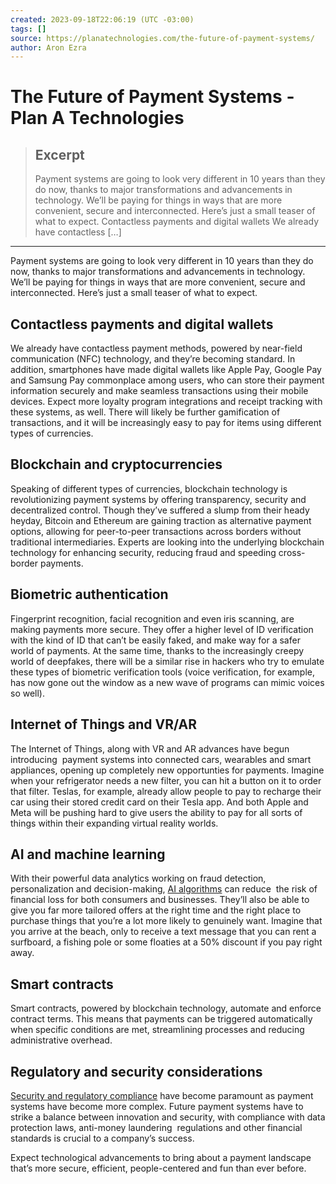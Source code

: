 ```yaml
---
created: 2023-09-18T22:06:19 (UTC -03:00)
tags: []
source: https://planatechnologies.com/the-future-of-payment-systems/
author: Aron Ezra
---
```


# The Future of Payment Systems - Plan A Technologies

> ## Excerpt
> Payment systems are going to look very different in 10 years than they do now, thanks to major transformations and advancements in technology. We’ll be paying for things in ways that are more convenient, secure and interconnected. Here’s just a small teaser of what to expect. Contactless payments and digital wallets We already have contactless […]

---
Payment systems are going to look very different in 10 years than they do now, thanks to major transformations and advancements in technology. We’ll be paying for things in ways that are more convenient, secure and interconnected. Here’s just a small teaser of what to expect.

## Contactless payments and digital wallets

We already have contactless payment methods, powered by near-field communication (NFC) technology, and they’re becoming standard. In addition, smartphones have made digital wallets like Apple Pay, Google Pay and Samsung Pay commonplace among users, who can store their payment information securely and make seamless transactions using their mobile devices. Expect more loyalty program integrations and receipt tracking with these systems, as well. There will likely be further gamification of transactions, and it will be increasingly easy to pay for items using different types of currencies.

## Blockchain and cryptocurrencies

Speaking of different types of currencies, blockchain technology is revolutionizing payment systems by offering transparency, security and decentralized control. Though they’ve suffered a slump from their heady heyday, Bitcoin and Ethereum are gaining traction as alternative payment options, allowing for peer-to-peer transactions across borders without traditional intermediaries. Experts are looking into the underlying blockchain technology for enhancing security, reducing fraud and speeding cross-border payments.

## Biometric authentication

Fingerprint recognition, facial recognition and even iris scanning, are making payments more secure. They offer a higher level of ID verification with the kind of ID that can’t be easily faked, and make way for a safer world of payments. At the same time, thanks to the increasingly creepy world of deepfakes, there will be a similar rise in hackers who try to emulate these types of biometric verification tools (voice verification, for example, has now gone out the window as a new wave of programs can mimic voices so well).

## Internet of Things and VR/AR

The Internet of Things, along with VR and AR advances have begun introducing  payment systems into connected cars, wearables and smart appliances, opening up completely new opportunties for payments. Imagine when your refrigerator needs a new filter, you can hit a button on it to order that filter. Teslas, for example, already allow people to pay to recharge their car using their stored credit card on their Tesla app. And both Apple and Meta will be pushing hard to give users the ability to pay for all sorts of things within their expanding virtual reality worlds.  

## AI and machine learning

With their powerful data analytics working on fraud detection, personalization and decision-making, [AI algorithms](https://planatechnologies.com/ai-programmers/) can reduce  the risk of financial loss for both consumers and businesses. They’ll also be able to give you far more tailored offers at the right time and the right place to purchase things that you’re a lot more likely to genuinely want. Imagine that you arrive at the beach, only to receive a text message that you can rent a surfboard, a fishing pole or some floaties at a 50% discount if you pay right away. 

## Smart contracts

Smart contracts, powered by blockchain technology, automate and enforce contract terms. This means that payments can be triggered automatically when specific conditions are met, streamlining processes and reducing administrative overhead.

## Regulatory and security considerations

[Security and regulatory compliance](https://planatechnologies.com/casino-software-secure/) have become paramount as payment systems have become more complex. Future payment systems have to strike a balance between innovation and security, with compliance with data protection laws, anti-money laundering  regulations and other financial standards is crucial to a company’s success.

Expect technological advancements to bring about a payment landscape that’s more secure, efficient, people-centered and fun than ever before.
